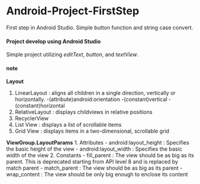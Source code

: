 # Android-Project-FirstStep
First step in Android Studio. Simple button function and string case convert.

#### Project develop using Android Studio

Simple project utilizing *editText*, *button*, and *textView*. 



#### note
**Layout**
1. LinearLayout : aligns all children in a single direction, vertically or horizontally.
-(attribute)android:orientation
 -(constant)vertical
 -(constant)horizontal
2. RelativeLayout : displays childviews in relative positions
3. RecyclerView
4. List View : displays a list of scrollable items
5. Grid View : displays items in a two-dimensional, scrollable grid

**ViewGroup.LayoutParams**
	1. Attributes
		- android:layout_height : Specifies the basic height of the view
		- android:layout_width : Specifies the basic width of the view
	2. Constants
		- fill_parent : The view should be as big as its parent. This is deprecated starting from API level 8 and is replaced by match parent
		- match_parent : The view should be as big as its parent
		- wrap_content : The view should be only big enough to enclose its content
		
